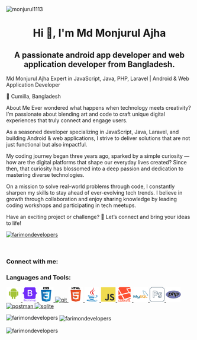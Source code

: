 <p align="left"> <img src="https://komarev.com/ghpvc/?username=monjurul1113&label=Profile%20views&color=0e75b6&style=flat" alt="monjurul1113" /> </p>
<h1 align="center">Hi 👋, I'm Md Monjurul Ajha</h1>
<h2 align="center">A passionate android app developer and web application developer from Bangladesh.</h2>
<p>Md Monjurul Ajha
Expert in JavaScript, Java, PHP, Laravel | Android & Web Application Developer

📍 Cumilla, Bangladesh

About Me
Ever wondered what happens when technology meets creativity? I’m passionate about blending art and code to craft unique digital experiences that truly connect and engage users.

As a seasoned developer specializing in JavaScript, Java, Laravel, and building Android & web applications, I strive to deliver solutions that are not just functional but also impactful.

My coding journey began three years ago, sparked by a simple curiosity — how are the digital platforms that shape our everyday lives created? Since then, that curiosity has blossomed into a deep passion and dedication to mastering diverse technologies.

On a mission to solve real-world problems through code, I constantly sharpen my skills to stay ahead of ever-evolving tech trends. I believe in growth through collaboration and enjoy sharing knowledge by leading coding workshops and participating in tech meetups.

Have an exciting project or challenge? 📩 Let’s connect and bring your ideas to life!</p>




<p align="left"> <a href="https://github.com/ryo-ma/github-profile-trophy"><img src="https://github-profile-trophy.vercel.app/?username=farimondevelopers" alt="farimondevelopers" /></a> </p>

<p align="left"> <a href="https://twitter.com/" target="blank"><img src="https://img.shields.io/twitter/follow/?logo=twitter&style=for-the-badge" alt="" /></a> </p>

<h3 align="left">Connect with me:</h3>
<p align="left">
</p>

<h3 align="left">Languages and Tools:</h3>
<p align="left"> <a href="https://developer.android.com" target="_blank" rel="noreferrer"> <img src="https://raw.githubusercontent.com/devicons/devicon/master/icons/android/android-original-wordmark.svg" alt="android" width="40" height="40"/> </a> <a href="https://getbootstrap.com" target="_blank" rel="noreferrer"> <img src="https://raw.githubusercontent.com/devicons/devicon/master/icons/bootstrap/bootstrap-plain-wordmark.svg" alt="bootstrap" width="40" height="40"/> </a> <a href="https://www.w3schools.com/css/" target="_blank" rel="noreferrer"> <img src="https://raw.githubusercontent.com/devicons/devicon/master/icons/css3/css3-original-wordmark.svg" alt="css3" width="40" height="40"/> </a> <a href="https://git-scm.com/" target="_blank" rel="noreferrer"> <img src="https://www.vectorlogo.zone/logos/git-scm/git-scm-icon.svg" alt="git" width="40" height="40"/> </a> <a href="https://www.w3.org/html/" target="_blank" rel="noreferrer"> <img src="https://raw.githubusercontent.com/devicons/devicon/master/icons/html5/html5-original-wordmark.svg" alt="html5" width="40" height="40"/> </a> <a href="https://www.java.com" target="_blank" rel="noreferrer"> <img src="https://raw.githubusercontent.com/devicons/devicon/master/icons/java/java-original.svg" alt="java" width="40" height="40"/> </a> <a href="https://developer.mozilla.org/en-US/docs/Web/JavaScript" target="_blank" rel="noreferrer"> <img src="https://raw.githubusercontent.com/devicons/devicon/master/icons/javascript/javascript-original.svg" alt="javascript" width="40" height="40"/> </a> <a href="https://laravel.com/" target="_blank" rel="noreferrer"> <img src="https://raw.githubusercontent.com/devicons/devicon/master/icons/laravel/laravel-plain-wordmark.svg" alt="laravel" width="40" height="40"/> </a> <a href="https://www.mysql.com/" target="_blank" rel="noreferrer"> <img src="https://raw.githubusercontent.com/devicons/devicon/master/icons/mysql/mysql-original-wordmark.svg" alt="mysql" width="40" height="40"/> </a> <a href="https://www.photoshop.com/en" target="_blank" rel="noreferrer"> <img src="https://raw.githubusercontent.com/devicons/devicon/master/icons/photoshop/photoshop-line.svg" alt="photoshop" width="40" height="40"/> </a> <a href="https://www.php.net" target="_blank" rel="noreferrer"> <img src="https://raw.githubusercontent.com/devicons/devicon/master/icons/php/php-original.svg" alt="php" width="40" height="40"/> </a> <a href="https://postman.com" target="_blank" rel="noreferrer"> <img src="https://www.vectorlogo.zone/logos/getpostman/getpostman-icon.svg" alt="postman" width="40" height="40"/> </a> <a href="https://www.sqlite.org/" target="_blank" rel="noreferrer"> <img src="https://www.vectorlogo.zone/logos/sqlite/sqlite-icon.svg" alt="sqlite" width="40" height="40"/> </a> </p>

<p><img align="left" src="https://github-readme-stats.vercel.app/api/top-langs?username=farimondevelopers&show_icons=true&locale=en&layout=compact" alt="farimondevelopers" /></p>

<p>&nbsp;<img align="center" src="https://github-readme-stats.vercel.app/api?username=farimondevelopers&show_icons=true&locale=en" alt="farimondevelopers" /></p>

<p><img align="center" src="https://github-readme-streak-stats.herokuapp.com/?user=farimondevelopers&" alt="farimondevelopers" /></p>
